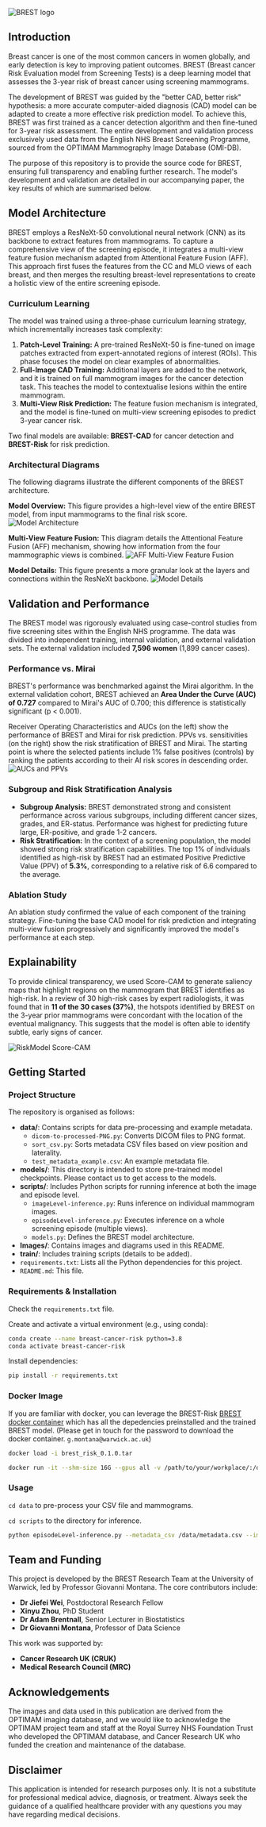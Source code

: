 ![BREST logo](brest_logo.png)

## Introduction
Breast cancer is one of the most common cancers in women globally, and early detection is key to improving patient outcomes. BREST (Breast cancer Risk Evaluation model from Screening Tests) is a deep learning model that assesses the 3-year risk of breast cancer using screening mammograms.

The development of BREST was guided by the "better CAD, better risk" hypothesis: a more accurate computer-aided diagnosis (CAD) model can be adapted to create a more effective risk prediction model. To achieve this, BREST was first trained as a cancer detection algorithm and then fine-tuned for 3-year risk assessment. The entire development and validation process exclusively used data from the English NHS Breast Screening Programme, sourced from the OPTIMAM Mammography Image Database (OMI-DB).

The purpose of this repository is to provide the source code for BREST, ensuring full transparency and enabling further research. The model's development and validation are detailed in our accompanying paper, the key results of which are summarised below.

## Model Architecture
BREST employs a ResNeXt-50 convolutional neural network (CNN) as its backbone to extract features from mammograms. To capture a comprehensive view of the screening episode, it integrates a multi-view feature fusion mechanism adapted from Attentional Feature Fusion (AFF). This approach first fuses the features from the CC and MLO views of each breast, and then merges the resulting breast-level representations to create a holistic view of the entire screening episode.

### Curriculum Learning
The model was trained using a three-phase curriculum learning strategy, which incrementally increases task complexity:
1.  **Patch-Level Training:** A pre-trained ResNeXt-50 is fine-tuned on image patches extracted from expert-annotated regions of interest (ROIs). This phase focuses the model on clear examples of abnormalities.
2.  **Full-Image CAD Training:** Additional layers are added to the network, and it is trained on full mammogram images for the cancer detection task. This teaches the model to contextualise lesions within the entire mammogram.
3.  **Multi-View Risk Prediction:** The feature fusion mechanism is integrated, and the model is fine-tuned on multi-view screening episodes to predict 3-year cancer risk.

Two final models are available: **BREST-CAD** for cancer detection and **BREST-Risk** for risk prediction.

### Architectural Diagrams
The following diagrams illustrate the different components of the BREST architecture.

**Model Overview:** This figure provides a high-level view of the entire BREST model, from input mammograms to the final risk score.
![Model Architecture](Images/Model-Overview.png)

**Multi-View Feature Fusion:** This diagram details the Attentional Feature Fusion (AFF) mechanism, showing how information from the four mammographic views is combined.
![AFF Multi-View Feature Fusion](Images/FeatureFusion-Overview.png)

**Model Details:** This figure presents a more granular look at the layers and connections within the ResNeXt backbone.
![Model Details](Images/Model-Details.png)

## Validation and Performance
The BREST model was rigorously evaluated using case-control studies from five screening sites within the English NHS programme. The data was divided into independent training, internal validation, and external validation sets. The external validation included **7,596 women** (1,899 cancer cases).

### Performance vs. Mirai
BREST's performance was benchmarked against the Mirai algorithm. In the external validation cohort, BREST achieved an **Area Under the Curve (AUC) of 0.727** compared to Mirai's AUC of 0.700; this difference is statistically significant (p < 0.001).

Receiver Operating Characteristics and AUCs (on the left) show the performance of BREST and Mirai for risk prediction. PPVs vs. sensitivities (on the right) show the risk stratification of BREST and Mirai.
The starting point is where the selected patients include 1% false positives (controls) by ranking the patients according to their AI risk scores in descending order.
![AUCs and PPVs](Images/AUCs-and-PPVs.png)

### Subgroup and Risk Stratification Analysis
-   **Subgroup Analysis:** BREST demonstrated strong and consistent performance across various subgroups, including different cancer sizes, grades, and ER-status. Performance was highest for predicting future large, ER-positive, and grade 1-2 cancers.
-   **Risk Stratification:** In the context of a screening population, the model showed strong risk stratification capabilities. The top 1% of individuals identified as high-risk by BREST had an estimated Positive Predictive Value (PPV) of **5.3%**, corresponding to a relative risk of 6.6 compared to the average.

### Ablation Study
An ablation study confirmed the value of each component of the training strategy. Fine-tuning the base CAD model for risk prediction and integrating multi-view fusion progressively and significantly improved the model's performance at each step.

## Explainability
To provide clinical transparency, we used Score-CAM to generate saliency maps that highlight regions on the mammogram that BREST identifies as high-risk. In a review of 30 high-risk cases by expert radiologists, it was found that in **11 of the 30 cases (37%)**, the hotspots identified by BREST on the 3-year prior mammograms were concordant with the location of the eventual malignancy. This suggests that the model is often able to identify subtle, early signs of cancer.

![RiskModel Score-CAM](Images/ScoreCAMs.png)

## Getting Started

### Project Structure
The repository is organised as follows:

- **data/**: Contains scripts for data pre-processing and example metadata.
  - `dicom-to-processed-PNG.py`: Converts DICOM files to PNG format.
  - `sort_csv.py`: Sorts metadata CSV files based on view position and laterality.
  - `test_metadata_example.csv`: An example metadata file.
- **models/**: This directory is intended to store pre-trained model checkpoints. Please contact us to get access to the models.
- **scripts/**: Includes Python scripts for running inference at both the image and episode level.
  - `imageLevel-inference.py`: Runs inference on individual mammogram images.
  - `episodeLevel-inference.py`: Executes inference on a whole screening episode (multiple views).
  - `models.py`: Defines the BREST model architecture.
- **Images/**: Contains images and diagrams used in this README.
- **train/**: Includes training scripts (details to be added).
- `requirements.txt`: Lists all the Python dependencies for this project.
- `README.md`: This file.

### Requirements & Installation
Check the `requirements.txt` file.

Create and activate a virtual environment (e.g., using conda):
```bash
conda create --name breast-cancer-risk python=3.8  
conda activate breast-cancer-risk
```
Install dependencies:
```bash
pip install -r requirements.txt
```
### Docker Image
If you are familiar with docker, you can leverage the BREST-Risk [BREST docker container](https://1drv.ms/u/c/8d3f676f686fa7bf/EZ87HcVZZlJPg1soX2iqXHUBfi8u8FNCIaF2g4_qHxUopg?e=RJoKU6) which has all the depedencies preinstalled and the trained BREST model. (Please get in touch for the password to download the docker container. `g.montana@warwick.ac.uk`)
```bash
docker load -i brest_risk_0.1.0.tar
```
```bash
docker run -it --shm-size 16G --gpus all -v /path/to/your/workplace/:/data:z montana/brest_risk:0.1.0 /bin/zsh
```
### Usage
`cd data` to pre-process your CSV file and mammograms.

`cd scripts` to the directory for inference.
```bash
python episodeLevel-inference.py --metadata_csv /data/metadata.csv --image_root_dir /data/processedPNG --final_csv_path /data/output/results.csv --roc_plot_path /data/output/roc_curve.png --model_checkpoint ../models/episode-Level-3yrisk.pth --gpu_id 0
```

## Team and Funding
This project is developed by the BREST Research Team at the University of Warwick, led by Professor Giovanni Montana. The core contributors include:

- **Dr Jiefei Wei**, Postdoctoral Research Fellow
- **Xinyu Zhou**, PhD Student
- **Dr Adam Brentnall**, Senior Lecturer in Biostatistics
- **Dr Giovanni Montana**, Professor of Data Science

This work was supported by:

- **Cancer Research UK (CRUK)**
- **Medical Research Council (MRC)**

## Acknowledgements
The images and data used in this publication are derived from the OPTIMAM imaging database, and we would like to acknowledge the OPTIMAM project team and staff at the Royal Surrey NHS Foundation Trust who developed the OPTIMAM database, and Cancer Research UK who funded the creation and maintenance of the database.

## Disclaimer
This application is intended for research purposes only. It is not a substitute for professional medical advice, diagnosis, or treatment. Always seek the guidance of a qualified healthcare provider with any questions you may have regarding medical decisions.
